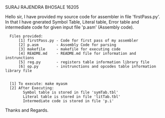 SURAJ RAJENDRA BHOSALE
16205

Hello sir,
       I have provided my source code for assembler in file 'firstPass.py'. In that I have gnerated Symbol Table,
       Literal table, Error table and intermediate code for given input file 'p.asm' (Assembly code).

      Files provided:
          [1] firstPass.py - Code for first pass of my assembler
          [2] p.asm        - Assembly Code for parsing
          [3] makefile     - makefile for executing code
          [4] README.md    - README.md file for information and instrunctions
          [5] reg.py       - registers table information library file
          [6] op.py        - instrunctions and opcodes table information library file
      

      [1] To execute: make myasm
      [2] After Executing:
            Symbol table is stored in file 'symTab.tbl'
            Literal table is stored in file 'litTab.tbl'
            Intermediate code is stored in file 'p.i'

Thanks and Regards.
